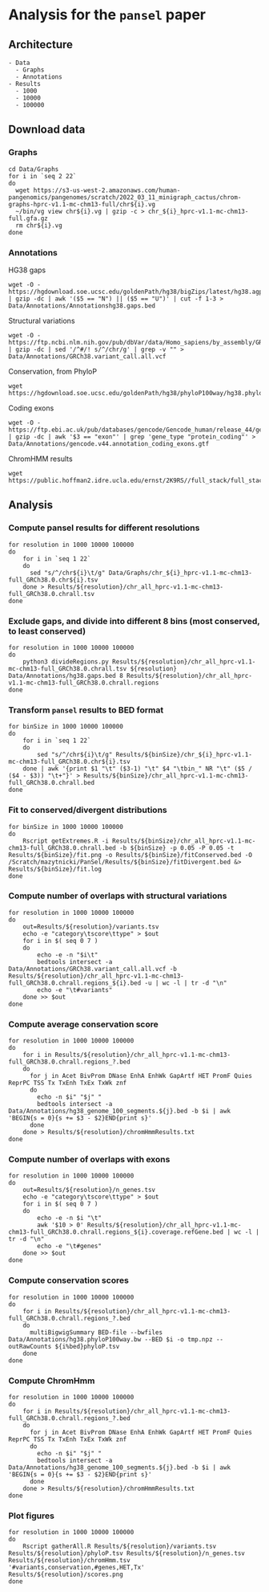 # Analysis for the `pansel` paper

## Architecture

    - Data
      - Graphs
      - Annotations
    - Results
      - 1000
      - 10000
      - 100000

## Download data

### Graphs

    cd Data/Graphs
    for i in `seq 2 22`
    do
      wget https://s3-us-west-2.amazonaws.com/human-pangenomics/pangenomes/scratch/2022_03_11_minigraph_cactus/chrom-graphs-hprc-v1.1-mc-chm13-full/chr${i}.vg
      ~/bin/vg view chr${i}.vg | gzip -c > chr_${i}_hprc-v1.1-mc-chm13-full.gfa.gz
      rm chr${i}.vg
    done

### Annotations

HG38 gaps

    wget -O - https://hgdownload.soe.ucsc.edu/goldenPath/hg38/bigZips/latest/hg38.agp.gz | gzip -dc | awk '($5 == "N") || ($5 == "U")' | cut -f 1-3 > Data/Annotations/Annotationshg38.gaps.bed

Structural variations

    wget -O - https://ftp.ncbi.nlm.nih.gov/pub/dbVar/data/Homo_sapiens/by_assembly/GRCh38/vcf/GRCh38.variant_call.all.vcf.gz | gzip -dc | sed '/^#/! s/^/chr/g' | grep -v "" > Data/Annotations/GRCh38.variant_call.all.vcf

Conservation, from PhyloP

    wget https://hgdownload.soe.ucsc.edu/goldenPath/hg38/phyloP100way/hg38.phyloP100way.bw

Coding exons

    wget -O - https://ftp.ebi.ac.uk/pub/databases/gencode/Gencode_human/release_44/gencode.v44.annotation.gtf.gz | gzip -dc | awk '$3 == "exon"' | grep 'gene_type "protein_coding"' > Data/Annotations/gencode.v44.annotation_coding_exons.gtf

ChromHMM results

    wget https://public.hoffman2.idre.ucla.edu/ernst/2K9RS//full_stack/full_stack_annotation_public_release/hg38/hg38_genome_100_segments.bed.gz

## Analysis

### Compute pansel results for different resolutions

    for resolution in 1000 10000 100000
    do
        for i in `seq 1 22`
        do
          sed "s/^/chr${i}\t/g" Data/Graphs/chr_${i}_hprc-v1.1-mc-chm13-full_GRCh38.0.chr${i}.tsv
        done > Results/${resolution}/chr_all_hprc-v1.1-mc-chm13-full_GRCh38.0.chrall.tsv
    done

### Exclude gaps, and divide into different 8 bins (most conserved, to least conserved)

    for resolution in 1000 10000 100000
    do
        python3 divideRegions.py Results/${resolution}/chr_all_hprc-v1.1-mc-chm13-full_GRCh38.0.chrall.tsv ${resolution} Data/Annotations/hg38.gaps.bed 8 Results/${resolution}/chr_all_hprc-v1.1-mc-chm13-full_GRCh38.0.chrall.regions
    done

### Transform `pansel` results to BED format

    for binSize in 1000 10000 100000
    do
        for i in `seq 1 22`
        do
            sed "s/^/chr${i}\t/g" Results/${binSize}/chr_${i}_hprc-v1.1-mc-chm13-full_GRCh38.0.chr${i}.tsv
        done | awk '{print $1 "\t" ($3-1) "\t" $4 "\tbin_" NR "\t" ($5 / ($4 - $3)) "\t+"}' > Results/${binSize}/chr_all_hprc-v1.1-mc-chm13-full_GRCh38.0.chrall.bed
    done

### Fit to conserved/divergent distributions

    for binSize in 1000 10000 100000
    do
        Rscript getExtremes.R -i Results/${binSize}/chr_all_hprc-v1.1-mc-chm13-full_GRCh38.0.chrall.bed -b ${binSize} -p 0.05 -P 0.05 -t Results/${binSize}/fit.png -o Results/${binSize}/fitConserved.bed -O /Scratch/mazytnicki/PanSel/Results/${binSize}/fitDivergent.bed &> Results/${binSize}/fit.log
    done

### Compute number of overlaps with structural variations

    for resolution in 1000 10000 100000
    do
        out=Results/${resolution}/variants.tsv
        echo -e "category\tscore\ttype" > $out
        for i in $( seq 0 7 )
        do 
            echo -e -n "$i\t"
            bedtools intersect -a Data/Annotations/GRCh38.variant_call.all.vcf -b Results/${resolution}/chr_all_hprc-v1.1-mc-chm13-full_GRCh38.0.chrall.regions_${i}.bed -u | wc -l | tr -d "\n"
            echo -e "\t#variants"
        done >> $out
    done

### Compute average conservation score

    for resolution in 1000 10000 100000
    do
        for i in Results/${resolution}/chr_all_hprc-v1.1-mc-chm13-full_GRCh38.0.chrall.regions_?.bed
        do
          for j in Acet BivProm DNase EnhA EnhWk GapArtf HET PromF Quies ReprPC TSS Tx TxEnh TxEx TxWk znf
          do
            echo -n $i" "$j" "
            bedtools intersect -a Data/Annotations/hg38_genome_100_segments.${j}.bed -b $i | awk 'BEGIN{s = 0}{s += $3 - $2}END{print s}'
          done
        done > Results/${resolution}/chromHmmResults.txt
    done

### Compute number of overlaps with exons

    for resolution in 1000 10000 100000
    do
        out=Results/${resolution}/n_genes.tsv
        echo -e "category\tscore\ttype" > $out
        for i in $( seq 0 7 )
        do
            echo -e -n $i "\t"
            awk '$10 > 0' Results/${resolution}/chr_all_hprc-v1.1-mc-chm13-full_GRCh38.0.chrall.regions_${i}.coverage.refGene.bed | wc -l | tr -d "\n"
            echo -e "\t#genes"
        done >> $out
    done

### Compute conservation scores

    for resolution in 1000 10000 100000
    do
        for i in Results/${resolution}/chr_all_hprc-v1.1-mc-chm13-full_GRCh38.0.chrall.regions_?.bed
        do
          multiBigwigSummary BED-file --bwfiles Data/Annotations/hg38.phyloP100way.bw --BED $i -o tmp.npz --outRawCounts ${i%bed}phyloP.tsv
        done
    done

### Compute ChromHmm

    for resolution in 1000 10000 100000
    do
        for i in Results/${resolution}/chr_all_hprc-v1.1-mc-chm13-full_GRCh38.0.chrall.regions_?.bed
        do
          for j in Acet BivProm DNase EnhA EnhWk GapArtf HET PromF Quies ReprPC TSS Tx TxEnh TxEx TxWk znf
          do
            echo -n $i" "$j" "
            bedtools intersect -a Data/Annotations/hg38_genome_100_segments.${j}.bed -b $i | awk 'BEGIN{s = 0}{s += $3 - $2}END{print s}'
          done
        done > Results/${resolution}/chromHmmResults.txt
    done

### Plot figures

    for resolution in 1000 10000 100000
    do
        Rscript gatherAll.R Results/${resolution}/variants.tsv Results/${resolution}/phyloP.tsv Results/${resolution}/n_genes.tsv Results/${resolution}/chromHmm.tsv '#variants,conservation,#genes,HET,Tx' Results/${resolution}/scores.png
    done
